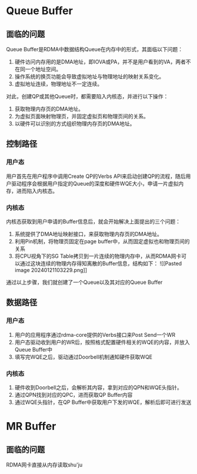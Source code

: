 # Queue Buffer
## 面临的问题
Queue Buffer是RDMA中数据结构Queue在内存中的形式，其面临以下问题：
1. 硬件访问内存用的是DMA地址，即IOVA或PA，并不是用户看到的VA，两者不在同一个地址空间。
2. 操作系统的换页功能会导致虚拟地址与物理地址的映射关系变化。
3. 虚拟地址连续，物理地址不一定连续。

对此，创建QP或其他Queue时，都需要陷入内核态，并进行以下操作：
1. 获取物理内存页的DMA地址。
2. 为虚拟页面映射物理页，并固定虚拟页和物理页间的关系。
3. 以硬件可以识别的方式组织物理内存页的DMA地址。

## 控制路径
### 用户态
用户首先在用户程序中调用Create QP的Verbs API来启动创建QP的流程，随后用户驱动程序会根据用户指定的Queue的深度和硬件WQE大小，申请一片虚拟内存，进而陷入内核态。

### 内核态
内核态获取到用户申请的Buffer信息后，就会开始解决上面提出的三个问题：
1. 系统提供了DMA地址映射接口，来获取物理内存页的DMA地址。
2. 利用Pin机制，将物理页固定在page buffer中，从而固定虚拟也和物理页间的关系
3. 将CPU视角下的SG Table拷贝到一片连续的物理内存中，从而RDMA网卡可以通过这块连续的物理内存得知离散的Buffer信息，结构如下：
![[Pasted image 20240121103229.png]]

通过以上步骤，我们就创建了一个Queue以及其对应的Queue Buffer
## 数据路径
### 用户态
1. 用户的应用程序通过rdma-core提供的Verbs接口来Post Send一个WR
2. 用户态驱动收到用户的WR后，按照格式配置硬件相关的WQE的内容，并放入Queue Buffer中
3. 填写完WQE之后，驱动通过Doorbell机制通知硬件获取WQE

### 内核态
1. 硬件收到Doorbell之后，会解析其内容，拿到对应的QPN和WQE头指针。
2. 通过QPN找到对应的QPC，进而获取QP Buffer内容
3. 通过WQE头指针，在QP Buffer中获取用户下发的WQE，解析后即可进行发送

# MR Buffer
## 面临的问题
RDMA网卡直接从内存读取shu'ju